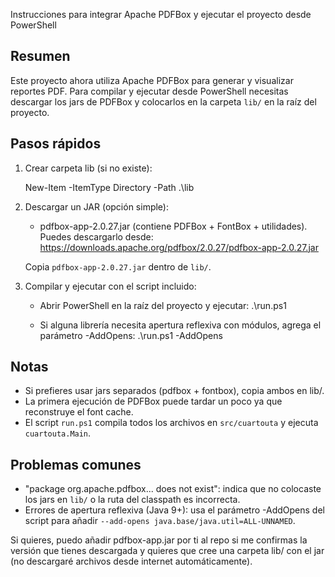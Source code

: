 Instrucciones para integrar Apache PDFBox y ejecutar el proyecto desde PowerShell

Resumen
-------
Este proyecto ahora utiliza Apache PDFBox para generar y visualizar reportes PDF. Para compilar y ejecutar desde PowerShell necesitas descargar los jars de PDFBox y colocarlos en la carpeta `lib/` en la raíz del proyecto.

Pasos rápidos
------------
1) Crear carpeta lib (si no existe):

   New-Item -ItemType Directory -Path .\lib

2) Descargar un JAR (opción simple):
   - pdfbox-app-2.0.27.jar (contiene PDFBox + FontBox + utilidades). Puedes descargarlo desde:
     https://downloads.apache.org/pdfbox/2.0.27/pdfbox-app-2.0.27.jar

   Copia `pdfbox-app-2.0.27.jar` dentro de `lib/`.

3) Compilar y ejecutar con el script incluido:
   - Abrir PowerShell en la raíz del proyecto y ejecutar:
     .\run.ps1

   - Si alguna librería necesita apertura reflexiva con módulos, agrega el parámetro -AddOpens:
     .\run.ps1 -AddOpens

Notas
-----
- Si prefieres usar jars separados (pdfbox + fontbox), copia ambos en lib/.
- La primera ejecución de PDFBox puede tardar un poco ya que reconstruye el font cache.
- El script `run.ps1` compila todos los archivos en `src/cuartouta` y ejecuta `cuartouta.Main`.

Problemas comunes
-----------------
- "package org.apache.pdfbox... does not exist": indica que no colocaste los jars en `lib/` o la ruta del classpath es incorrecta.
- Errores de apertura reflexiva (Java 9+): usa el parámetro -AddOpens del script para añadir `--add-opens java.base/java.util=ALL-UNNAMED`.

Si quieres, puedo añadir pdfbox-app.jar por ti al repo si me confirmas la versión que tienes descargada y quieres que cree una carpeta lib/ con el jar (no descargaré archivos desde internet automáticamente).
